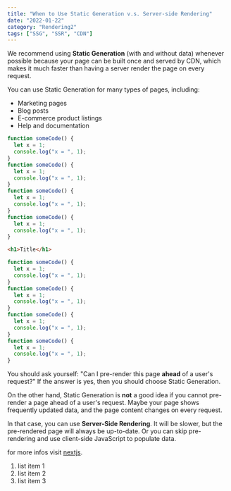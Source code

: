 ```yaml
---
title: "When to Use Static Generation v.s. Server-side Rendering"
date: "2022-01-22"
category: "Rendering2"
tags: ["SSG", "SSR", "CDN"]
---
```


We recommend using **Static Generation** (with and without data) whenever possible because your page can be built once and served by CDN, which makes it much faster than having a server render the page on every request.

You can use Static Generation for many types of pages, including:

- Marketing pages
- Blog posts
- E-commerce product listings
- Help and documentation

```javaScript
function someCode() {
  let x = 1;
  console.log("x = ", 1);
}
function someCode() {
  let x = 1;
  console.log("x = ", 1);
}
function someCode() {
  let x = 1;
  console.log("x = ", 1);
}
function someCode() {
  let x = 1;
  console.log("x = ", 1);
}
```

```html
<h1>Title</h1>
```

```javaScript
function someCode() {
  let x = 1;
  console.log("x = ", 1);
}
function someCode() {
  let x = 1;
  console.log("x = ", 1);
}
function someCode() {
  let x = 1;
  console.log("x = ", 1);
}
function someCode() {
  let x = 1;
  console.log("x = ", 1);
}
```

You should ask yourself: "Can I pre-render this page **ahead** of a user's request?" If the answer is yes, then you should choose Static Generation.

On the other hand, Static Generation is **not** a good idea if you cannot pre-render a page ahead of a user's request. Maybe your page shows frequently updated data, and the page content changes on every request.

In that case, you can use **Server-Side Rendering**. It will be slower, but the pre-rendered page will always be up-to-date. Or you can skip pre-rendering and use client-side JavaScript to populate data.

for more infos visit [nextjs](https://nextjs.org).

1. list item 1
2. list item 2
3. list item 3
